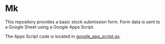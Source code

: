 # Mk

This repository provides a basic stock submission form. Form data is sent to a Google Sheet using a Google Apps Script.

The Apps Script code is located in [google_app_script.gs](google_app_script.gs).
